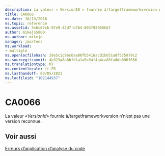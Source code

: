 ```yaml
---
description: La valeur « VersionID » fournie à/targetframeworkversion n’n’est pas une version reconnue.
title: CA0066
ms.date: 10/19/2016
ms.topic: reference
ms.assetid: 5e6c67cb-97e9-42d7-b764-803f92955b6f
author: mikejo5000
ms.author: mikejo
manager: jmartens
ms.workload:
- multiple
ms.openlocfilehash: 38e5c1c96c0aa80fb5416acd1b651a8f575979c2
ms.sourcegitcommit: 4b323a8a8bfd1a1a9e84f4b4ca88fa8da690f656
ms.translationtype: MT
ms.contentlocale: fr-FR
ms.lasthandoff: 03/05/2021
ms.locfileid: "102144937"
---
```

# <a name="ca0066"></a>CA0066
La valeur «*VersionId*» fournie à/targetframeworkversion n’n’est pas une version reconnue.

## <a name="see-also"></a>Voir aussi
[Erreurs d’application d’analyse du code](../code-quality/code-analysis-application-errors.md)
